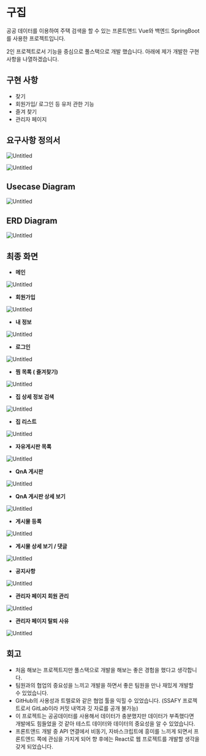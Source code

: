 # 구집

공공 데이터를 이용하여 주택 검색을 할 수 있는 프론트앤드 Vue와 백엔드 SpringBoot를 사용한 프로젝트입니다.

2인 프로젝트로서 기능을 중심으로 풀스택으로 개발 했습니다. 아래에 제가 개발한 구현 사항을 나열하겠습니다.

## 구현 사항

-  찾기
- 회원가입/ 로그인 등 유저 관한 기능
- 즐겨 찾기
- 관리자 페이지

## 요구사항 정의서

![Untitled](./assets/Untitled.png)

![Untitled](./assets/Untitled%201.png)

## Usecase Diagram

![Untitled](./assets/Untitled%202.png)

## ERD Diagram

![Untitled](./assets/Untitled%203.png)

## 최종 화면

- **메인**

![Untitled](./assets/Untitled%204.png)

- **회원가입**

![Untitled](./assets/Untitled%205.png)

- **내 정보**

![Untitled](./assets/Untitled%206.png)

- **로그인**

![Untitled](./assets/Untitled%207.png)

- **찜 목록 ( 즐겨찾기)**

![Untitled](./assets/Untitled%208.png)

- **집 상세 정보 검색**

![Untitled](./assets/Untitled%209.png)

- **집 리스트**

![Untitled](./assets/Untitled%2010.png)

- **자유게시판 목록**

![Untitled](./assets/Untitled%2011.png)

- **QnA 게시판**

![Untitled](./assets/Untitled%2012.png)

- **QnA 게시판 상세 보기**

![Untitled](./assets/Untitled%2013.png)

- **게시물 등록**

![Untitled](./assets/Untitled%2014.png)

- **게시물 상세 보기 / 댓글**

![Untitled](./assets/Untitled%2015.png)

- **공지사항**

![Untitled](./assets/Untitled%2016.png)

- **관리자 페이지 회원 관리**

![Untitled](./assets/Untitled%2017.png)

- **관리자 페이지 탈퇴 사유**

![Untitled](./assets/Untitled%2018.png)

## 회고

- 처음 해보는 프로젝트지만 풀스택으로 개발을 해보는 좋은 경험을 했다고 생각합니다.
- 팀원과의 협업의 중요성을 느끼고 개발을 하면서 좋은 팀원을 만나 재밌게 개발할 수 있었습니다.
- GitHub의 사용성과 트렐로와 같은 협업 툴을 익힐 수 있었습니다. (SSAFY 프로젝트로서 GitLab이라 커밋 내역과 깃 자료를 공개 불가능)
- 이 프로젝트는 공공데이터를 사용해서 데이터가 충분했지만 데이터가 부족했다면 개발에도 힘들었을 것 같아 테스트 데이터와 데이터의 중요성을 알 수 있었습니다.
- 프론트앤드 개발 중 API 연결에서 비동기, 자바스크립트에 흥미를 느끼게 되면서 프론트엔드 쪽에 관심을 가지게 되어 향 후에는 React로 웹 프로젝트를 개발할 생각을 갖게 되었습니다.
